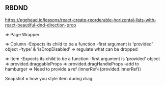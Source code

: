 ## RBDND

https://egghead.io/lessons/react-create-reorderable-horizontal-lists-with-react-beautiful-dnd-direction-prop

<DragDropContext/> => Page Wrapper 

<Droppable /> => Column
-Expects its child to be a function
	-first argument is ‘provided’ object
	-‘type’ & ‘isDropDisabled’ => regulate what can be dropped

<Draggable /> => Item 
-Expects its child to be a function
	-first argument is ‘provided’ object
		=> provided.draggableProps
		=> provided.dragHandleProps
			-add to hamburger
		=> Need to provide a ref
			(innerRef={provided.innerRef})


Snapshot = how you style item during drag